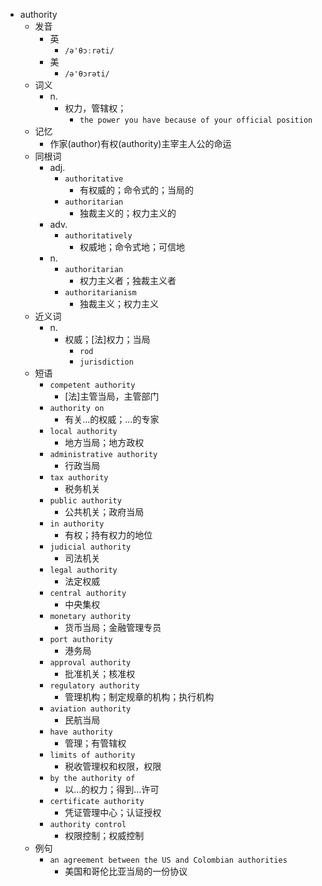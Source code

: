 - authority
  - 发音
    - 英
      - `/ə'θɔːrəti/`
    - 美
      - `/ə'θɔrəti/`
  - 词义
    - n.
      - 权力，管辖权；
        - `the power you have because of your official position`
  - 记忆
    - 作家(author)有权(authority)主宰主人公的命运
  - 同根词
    - adj.
      - `authoritative`
        - 有权威的；命令式的；当局的
      - `authoritarian`
        - 独裁主义的；权力主义的
    - adv.
      - `authoritatively`
        - 权威地；命令式地；可信地
    - n.
      - `authoritarian`
        - 权力主义者；独裁主义者
      - `authoritarianism`
        - 独裁主义；权力主义
  - 近义词
    - n.
      - 权威；[法]权力；当局
        - `rod`
        - `jurisdiction`
  - 短语
    - `competent authority`
      - [法]主管当局，主管部门 
    - `authority on`
      - 有关…的权威；…的专家 
    - `local authority`
      - 地方当局；地方政权 
    - `administrative authority`
      - 行政当局 
    - `tax authority`
      - 税务机关 
    - `public authority`
      - 公共机关；政府当局 
    - `in authority`
      - 有权；持有权力的地位 
    - `judicial authority`
      - 司法机关 
    - `legal authority`
      - 法定权威 
    - `central authority`
      - 中央集权 
    - `monetary authority`
      - 货币当局；金融管理专员 
    - `port authority`
      - 港务局 
    - `approval authority`
      - 批准机关；核准权 
    - `regulatory authority`
      - 管理机构；制定规章的机构；执行机构 
    - `aviation authority`
      - 民航当局 
    - `have authority`
      - 管理；有管辖权 
    - `limits of authority`
      - 税收管理权和权限，权限 
    - `by the authority of`
      - 以…的权力；得到…许可 
    - `certificate authority`
      - 凭证管理中心；认证授权 
    - `authority control`
      - 权限控制；权威控制 
  - 例句
    - `an agreement between the US and Colombian authorities`
      - 美国和哥伦比亚当局的一份协议

